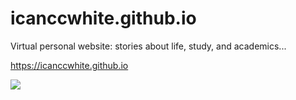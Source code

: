 # icanccwhite.github.io

Virtual personal website: stories about life, study, and academics...

https://icanccwhite.github.io

![](https://komarev.com/ghpvc/?username=icanccwhite&abbreviated=true&label=PROFILE+VIEWS)

